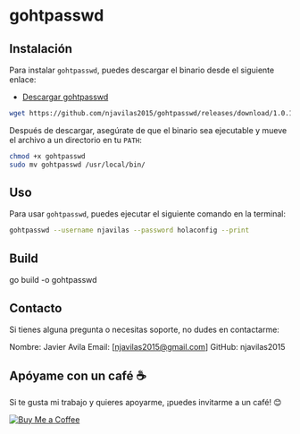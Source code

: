 # gohtpasswd

## Instalación

Para instalar `gohtpasswd`, puedes descargar el binario desde el siguiente enlace:

- [Descargar gohtpasswd](https://github.com/njavilas2015/gohtpasswd/releases/download/1.0.1/gohtpasswd)

```bash
wget https://github.com/njavilas2015/gohtpasswd/releases/download/1.0.1/gohtpasswd
```

Después de descargar, asegúrate de que el binario sea ejecutable y mueve el archivo a un directorio en tu `PATH`:

```bash
chmod +x gohtpasswd
sudo mv gohtpasswd /usr/local/bin/
```

## Uso
Para usar `gohtpasswd`, puedes ejecutar el siguiente comando en la terminal:

```bash
gohtpasswd --username njavilas --password holaconfig --print
```

## Build

go build -o gohtpasswd

## Contacto
Si tienes alguna pregunta o necesitas soporte, no dudes en contactarme:

Nombre: Javier Avila
Email: [njavilas2015@gmail.com]
GitHub: njavilas2015

## Apóyame con un café ☕️

Si te gusta mi trabajo y quieres apoyarme, ¡puedes invitarme a un café! 😊

[![Buy Me a Coffee](https://img.buymeacoffee.com/button-api/?text=Buy%20Me%20a%20Coffee&emoji=coffee&slug=tu_nombre&button_colour=FF5F5F&font_colour=ffffff&font_family=Cookie)](https://buymeacoffee.com/njavilas
)
